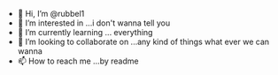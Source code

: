 - 👋 Hi, I’m @rubbel1
- 👀 I’m interested in ...i don't wanna tell you
- 🌱 I’m currently learning ... everything 
- 💞️ I’m looking to collaborate on ...any kind of things what ever we can wanna
- 📫 How to reach me ...by readme



<!---
rubbel1/rubbel1 is a ✨ special ✨ repository because its `README.md` (this file) appears on your GitHub profile.
You can click the Preview link to take a look at your changes.
--->
